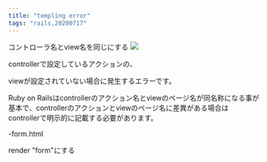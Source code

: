 ```yaml
---
title: "templing error"
tags: "rails,20200717"
---
```


コントローラ名とview名を同じにする
![](2020-07-16-19-45-47.png)

controllerで設定しているアクションの、

viewが設定されていない場合に発生するエラーです。

Ruby on Railsはcontrollerのアクション名とviewのページ名が同名称になる事が基本で、controllerのアクションとviewのページ名に差異がある場合はcontrollerで明示的に記載する必要があります。

\-form.html

render "form"にする

